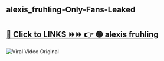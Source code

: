 
 ## alexis_fruhling-Only-Fans-Leaked

# <h2><a href="https://clipsfans.com/alexis_fruhling&ref=git">🔗 Click to LINKS ⏩⏩ 👉 🟢 alexis fruhling </a></h2>

<a href="https://clipsfans.com/alexis_fruhling&ref=git" rel="nofollow" data-target="animated-image.originalLink"><img src="https://i.ibb.co.com/xMMVF88/686577567.gif" alt="Viral Video Original" style="max-width: 100%; display: inline-block;" data-target="animated-image.originalImage"></a>
